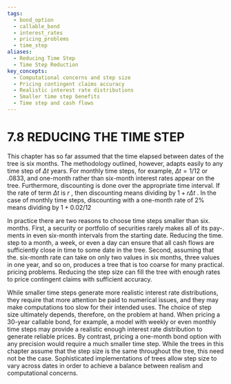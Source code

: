 ```yaml
---
tags:
  - bond_option
  - callable_bond
  - interest_rates
  - pricing_problems
  - time_step
aliases:
  - Reducing Time Step
  - Time Step Reduction
key_concepts:
  - Computational concerns and step size
  - Pricing contingent claims accuracy
  - Realistic interest rate distributions
  - Smaller time step benefits
  - Time step and cash flows
---
```


# 7.8 REDUCING THE TIME STEP  

This chapter has so far assumed that the time elapsed between dates of the tree is six months. The methodology outlined, however, adapts easily to any time step of $\Delta t$ years. For monthly time steps, for example, $\Delta t=1/12$ or .0833, and one-month rather than six-month interest rates appear on the tree. Furthermore, discounting is done over the appropriate time interval. If the rate of term $\Delta t$ is $r$ , then discounting means dividing by $1+r\Delta t$ . In the case of monthly time steps, discounting with a one-month rate of $2\%$ means dividing by $1+0.02/12$  

In practice there are two reasons to choose time steps smaller than six. months. First, a security or portfolio of securities rarely makes all of its pay-. ments in even six-month intervals from the starting date. Reducing the time. step to a month, a week, or even a day can ensure that all cash flows are sufficiently close in time to some date in the tree. Second, assuming that the. six-month rate can take on only two values in six months, three values in one year, and so on, produces a tree that is too coarse for many practical. pricing problems. Reducing the step size can fill the tree with enough rates to price contingent claims with sufficient accuracy.  

While smaller time steps generate more realistic interest rate distributions, they require that more attention be paid to numerical issues, and they may make computations too slow for their intended uses. The choice of step size ultimately depends, therefore, on the problem at hand. When pricing a 30-year callable bond, for example, a model with weekly or even monthly time steps may provide a realistic enough interest rate distribution to generate reliable prices. By contrast, pricing a one-month bond option with any precision would require a much smaller time step. While the trees in this chapter assume that the step size is the same throughout the tree, this need not be the case. Sophisticated implementations of trees allow step size to vary across dates in order to achieve a balance between realism and computational concerns.
